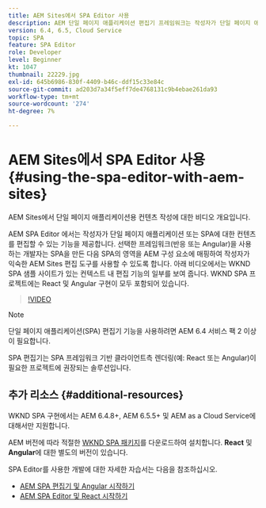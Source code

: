 ```yaml
---
title: AEM Sites에서 SPA Editor 사용
description: AEM 단일 페이지 애플리케이션 편집기 프레임워크는 작성자가 단일 페이지 애플리케이션 또는 SPA에 대한 컨텐츠를 편집할 수 있는 기능을 제공합니다. React 또는 Angular 프레임워크을 사용하는 개발자는 SPA을 만든 다음 SPA의 영역을 AEM 구성 요소에 매핑하므로 작성자는 친숙한 AEM Sites 편집 도구를 사용할 수 있습니다.
version: 6.4, 6.5, Cloud Service
topic: SPA
feature: SPA Editor
role: Developer
level: Beginner
kt: 1047
thumbnail: 22229.jpg
exl-id: 645b6986-830f-4409-b46c-ddf15c33e84c
source-git-commit: ad203d7a34f5eff7de4768131c9b4ebae261da93
workflow-type: tm+mt
source-wordcount: '274'
ht-degree: 7%

---
```


# AEM Sites에서 SPA Editor 사용 {#using-the-spa-editor-with-aem-sites}

AEM Sites에서 단일 페이지 애플리케이션용 컨텐츠 작성에 대한 비디오 개요입니다.

AEM SPA Editor 에서는 작성자가 단일 페이지 애플리케이션 또는 SPA에 대한 컨텐츠를 편집할 수 있는 기능을 제공합니다. 선택한 프레임워크(반응 또는 Angular)을 사용하는 개발자는 SPA을 만든 다음 SPA의 영역을 AEM 구성 요소에 매핑하여 작성자가 익숙한 AEM Sites 편집 도구를 사용할 수 있도록 합니다. 아래 비디오에서는 WKND SPA 샘플 사이트가 있는 컨텍스트 내 편집 기능의 일부를 보여 줍니다. WKND SPA 프로젝트에는 React 및 Angular 구현이 모두 포함되어 있습니다.

>[!VIDEO](https://video.tv.adobe.com/v/22229?quality=12&learn=on)

>[!NOTE]
>
> 단일 페이지 애플리케이션(SPA) 편집기 기능을 사용하려면 AEM 6.4 서비스 팩 2 이상이 필요합니다.
>
> SPA 편집기는 SPA 프레임워크 기반 클라이언트측 렌더링(예: React 또는 Angular)이 필요한 프로젝트에 권장되는 솔루션입니다.

## 추가 리소스 {#additional-resources}

WKND SPA 구현에서는 AEM 6.4.8+, AEM 6.5.5+ 및 AEM as a Cloud Service에 대해서만 지원합니다.

AEM 버전에 따라 적절한 [WKND SPA 패키지](https://github.com/adobe/aem-guides-wknd-spa/releases)를 다운로드하여 설치합니다. **React** 및 **Angular**&#x200B;에 대한 별도의 버전이 있습니다.

SPA Editor를 사용한 개발에 대한 자세한 자습서는 다음을 참조하십시오.

* [AEM SPA 편집기 및 Angular 시작하기](https://experienceleague.adobe.com/docs/experience-manager-learn/getting-started-with-aem-headless/spa-editor/angular/overview.html)
* [AEM SPA Editor 및 React 시작하기](https://experienceleague.adobe.com/docs/experience-manager-learn/getting-started-with-aem-headless/spa-editor/react/overview.html)
